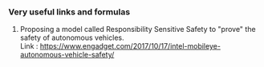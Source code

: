 ### Very useful links and formulas

1. Proposing a model called Responsibility Sensitive Safety to "prove" the safety of autonomous vehicles. <br /> 
Link : https://www.engadget.com/2017/10/17/intel-mobileye-autonomous-vehicle-safety/ <br /> 
 



